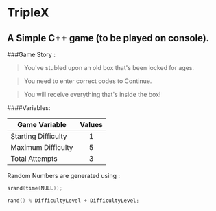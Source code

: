 # TripleX
## A Simple C++ game (to be played on console).

###Game Story :

> You've stubled upon an old box that's been locked for ages.

> You need to enter correct codes to Continue.

> You will receive everything that's inside the box!

####Variables:

| Game Variable        | Values |
| -------------------- |:------:|
| Starting Difficulty  | 1      |
| Maximum Difficulty   | 5      |
| Total Attempts       | 3      |

Random Numbers are generated using : 
```CPP
srand(time(NULL));

rand() % DifficultyLevel + DifficultyLevel;
```
